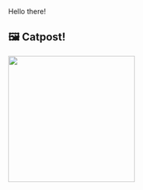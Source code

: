Hello there!



## 🖼️ Catpost!

<sub>
    <img src="https://cdn2.thecatapi.com/images/dvq.jpg" height="256">
</sub>

